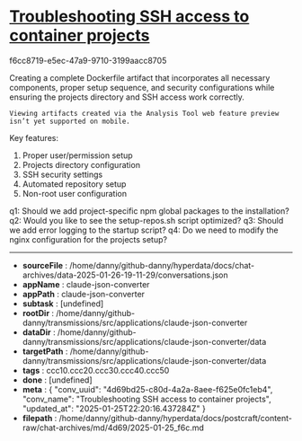 # [Troubleshooting SSH access to container projects](https://claude.ai/chat/4d69bd25-c80d-4a2a-8aee-f625e0fc1eb4)

f6cc8719-e5ec-47a9-9710-3199aacc8705

 <antThinking>Creating a complete Dockerfile artifact that incorporates all necessary components, proper setup sequence, and security configurations while ensuring the projects directory and SSH access work correctly.</antThinking>
```
Viewing artifacts created via the Analysis Tool web feature preview isn’t yet supported on mobile.
```



Key features:
1. Proper user/permission setup
2. Projects directory configuration
3. SSH security settings
4. Automated repository setup
5. Non-root user configuration

q1: Should we add project-specific npm global packages to the installation?
q2: Would you like to see the setup-repos.sh script optimized?
q3: Should we add error logging to the startup script?
q4: Do we need to modify the nginx configuration for the projects setup?

---

* **sourceFile** : /home/danny/github-danny/hyperdata/docs/chat-archives/data-2025-01-26-19-11-29/conversations.json
* **appName** : claude-json-converter
* **appPath** : claude-json-converter
* **subtask** : [undefined]
* **rootDir** : /home/danny/github-danny/transmissions/src/applications/claude-json-converter
* **dataDir** : /home/danny/github-danny/transmissions/src/applications/claude-json-converter/data
* **targetPath** : /home/danny/github-danny/transmissions/src/applications/claude-json-converter/data
* **tags** : ccc10.ccc20.ccc30.ccc40.ccc50
* **done** : [undefined]
* **meta** : {
  "conv_uuid": "4d69bd25-c80d-4a2a-8aee-f625e0fc1eb4",
  "conv_name": "Troubleshooting SSH access to container projects",
  "updated_at": "2025-01-25T22:20:16.437284Z"
}
* **filepath** : /home/danny/github-danny/hyperdata/docs/postcraft/content-raw/chat-archives/md/4d69/2025-01-25_f6c.md